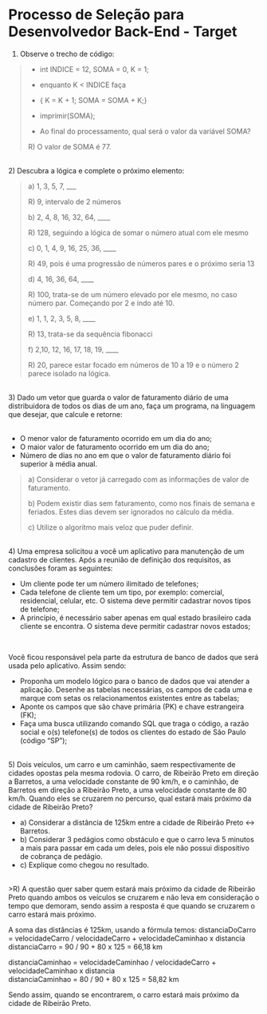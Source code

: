# Processo de Seleção para Desenvolvedor Back-End - Target

1) Observe o trecho de código:

>- int INDICE = 12, SOMA = 0, K = 1;
>
>- enquanto K < INDICE faça
>
>- { K = K + 1; SOMA = SOMA + K;}
>
>- imprimir(SOMA);
>
>- Ao final do processamento, qual será o valor da variável SOMA?
><p>R) O valor de SOMA é 77.</p>

<br>
2) Descubra a lógica e complete o próximo elemento:

><p>a) 1, 3, 5, 7, ___</p>
><p>R) 9, intervalo de 2 números</p>
>
><p>b) 2, 4, 8, 16, 32, 64, ____</p>
><p>R) 128, seguindo a lógica de somar o número atual com ele mesmo</p>
>
><p>c) 0, 1, 4, 9, 16, 25, 36, ____</p>
><p>R) 49, pois é uma progressão de números pares e o próximo seria 13</p>
>
><p>d) 4, 16, 36, 64, ____</p>
><p>R) 100, trata-se de um número elevado por ele mesmo, no caso número par. Começando por 2 e indo até 10.</p>
>
><p>e) 1, 1, 2, 3, 5, 8, ____</p>
><p>R) 13, trata-se da sequência fibonacci</p>
>
><p>f) 2,10, 12, 16, 17, 18, 19, ____</p>
><p>R) 20, parece estar focado em números de 10 a 19 e o número 2 parece isolado na lógica.</p>

<br>
3) Dado um vetor que guarda o valor de faturamento diário de uma distribuidora de todos os dias de um ano, faça um programa, na linguagem que desejar, que calcule e retorne:
<br>
<br>

- O menor valor de faturamento ocorrido em um dia do ano;
- O maior valor de faturamento ocorrido em um dia do ano;
- Número de dias no ano em que o valor de faturamento diário foi superior à média anual.

>a) Considerar o vetor já carregado com as informações de valor de faturamento.
>
>b) Podem existir dias sem faturamento, como nos finais de semana e feriados. Estes dias devem ser ignorados no cálculo da média.
>
>c) Utilize o algoritmo mais veloz que puder definir.

<br>
4) Uma empresa solicitou a você um aplicativo para manutenção de um cadastro de clientes. Após a reunião de definição dos requisitos, as conclusões foram as seguintes:
<br>

- Um cliente pode ter um número ilimitado de telefones;
- Cada telefone de cliente tem um tipo, por exemplo: comercial, residencial, celular, etc. O sistema deve permitir cadastrar novos tipos de telefone;
- A princípio, é necessário saber apenas em qual estado brasileiro cada cliente se encontra. O sistema deve permitir cadastrar novos estados;
<br>

Você ficou responsável pela parte da estrutura de banco de dados que será usada pelo aplicativo. Assim sendo:

- Proponha um modelo lógico para o banco de dados que vai atender a aplicação. Desenhe as tabelas necessárias, os campos de cada uma e marque com setas os relacionamentos existentes entre as tabelas;
- Aponte os campos que são chave primária (PK) e chave estrangeira (FK);
- Faça uma busca utilizando comando SQL que traga o código, a razão social e o(s) telefone(s) de todos os clientes do estado de São Paulo (código “SP”);

<br>
5) Dois veículos, um carro e um caminhão, saem respectivamente de cidades opostas pela mesma rodovia. O carro, de Ribeirão Preto em direção a Barretos, a uma velocidade constante de 90 km/h, e o caminhão, de Barretos em direção a Ribeirão Preto, a uma velocidade constante de 80 km/h. Quando eles se cruzarem no percurso, qual estará mais próximo da cidade de Ribeirão Preto?

- a) Considerar a distância de 125km entre a cidade de Ribeirão Preto <-> Barretos.
- b) Considerar 3 pedágios como obstáculo e que o carro leva 5 minutos a mais para passar em cada um deles, pois ele não possui dispositivo de cobrança de pedágio.
- c) Explique como chegou no resultado.

<br>
>R) A questão quer saber quem estará mais próximo da cidade de Ribeirão Preto quando ambos os veículos se cruzarem e não leva em consideração o tempo que demoram, sendo assim a resposta é que quando se cruzarem o carro estará mais próximo.

A soma das distâncias é 125km, usando a fórmula temos:
distanciaDoCarro = velocidadeCarro / velocidadeCarro + velocidadeCaminhao x distancia<br>
distanciaCarro = 90 / 90 + 80 x 125 = 66,18 km<br>

distanciaCaminhao = velocidadeCaminhao / velocidadeCarro + velocidadeCaminhao x distancia<br>
distanciaCaminhao = 80 / 90 + 80 x 125 = 58,82 km <br>

Sendo assim, quando se encontrarem, o carro estará mais próximo da cidade de Ribeirão Preto.

